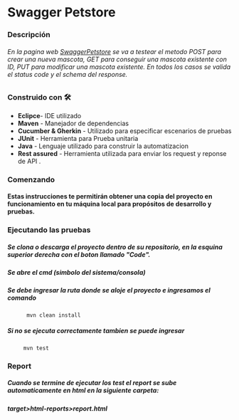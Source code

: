 # Swagger Petstore

### Descripción
###### En la pagina web [SwaggerPetstore]([https://www.demoblaze.com/index.html](https://petstore.swagger.io/)) se va a testear el metodo POST para crear una nueva mascota, GET para conseguir una mascota existente con ID, PUT para modificar una mascota existente. En todos los casos se valida el status code y el schema del response.


### Construido con 🛠️

 - **Eclipce**- IDE utilizado
 - **Maven** - Manejador de dependencias
 - **Cucumber & Gherkin** - Utilizado para especificar escenarios de pruebas
 - **JUnit** - Herramienta para Prueba unitaria
 - **Java** - Lenguaje utilizado para construir la automatizacion
 - **Rest assured** - Herramienta utilizada para enviar los request y reponse de API .
 
### Comenzando

#### Estas instrucciones te permitirán obtener una copia del proyecto en funcionamiento en tu máquina local para propósitos de desarrollo y pruebas.
### Ejecutando las pruebas

##### Se clona o descarga el proyecto dentro de su repositorio, en la esquina superior derecha con el boton llamado "Code".
##### Se abre el cmd (simbolo del sistema/consola)
##### Se debe ingresar la ruta donde se aloje el proyecto e ingresamos el comando



          mvn clean install

##### Si no se ejecuta correctamente tambien se puede ingresar

         mvn test
         
 ### Report      

##### Cuando se termine de ejecutar los test el report se sube automaticamente en html en la siguiente carpeta:

##### target>html-reports>report.html
